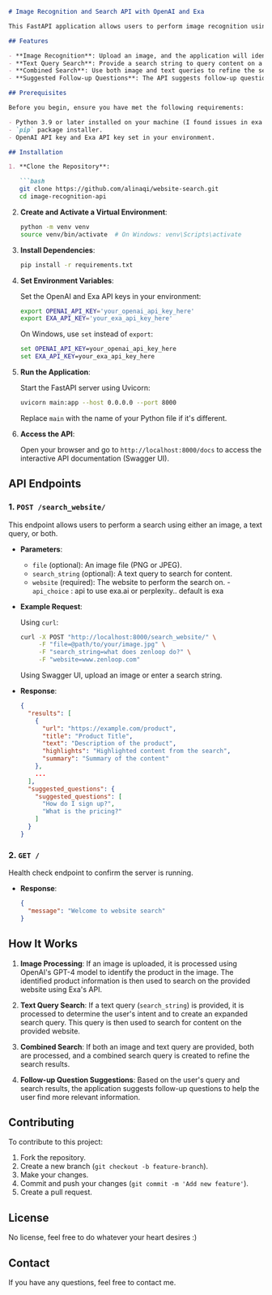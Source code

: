 
```markdown
# Image Recognition and Search API with OpenAI and Exa

This FastAPI application allows users to perform image recognition using OpenAI's API and search for related content on a provided website using Exa's API. Users can upload an image or provide a text query (or both) to search for relevant products or content on a specified website. The API also suggests follow-up questions based on the user's query and search results.

## Features

- **Image Recognition**: Upload an image, and the application will identify the product in the image using OpenAI's model.
- **Text Query Search**: Provide a search string to query content on a specified website using Exa's API.
- **Combined Search**: Use both image and text queries to refine the search.
- **Suggested Follow-up Questions**: The API suggests follow-up questions based on the user's query and the search results.

## Prerequisites

Before you begin, ensure you have met the following requirements:

- Python 3.9 or later installed on your machine (I found issues in exa python library in 3.8.. )
- `pip` package installer.
- OpenAI API key and Exa API key set in your environment.

## Installation

1. **Clone the Repository**:

   ```bash
   git clone https://github.com/alinaqi/website-search.git
   cd image-recognition-api
   ```

2. **Create and Activate a Virtual Environment**:

   ```bash
   python -m venv venv
   source venv/bin/activate  # On Windows: venv\Scripts\activate
   ```

3. **Install Dependencies**:

   ```bash
   pip install -r requirements.txt
   ```

4. **Set Environment Variables**:

   Set the OpenAI and Exa API keys in your environment:

   ```bash
   export OPENAI_API_KEY='your_openai_api_key_here'
   export EXA_API_KEY='your_exa_api_key_here'
   ```

   On Windows, use `set` instead of `export`:

   ```cmd
   set OPENAI_API_KEY=your_openai_api_key_here
   set EXA_API_KEY=your_exa_api_key_here
   ```

5. **Run the Application**:

   Start the FastAPI server using Uvicorn:

   ```bash
   uvicorn main:app --host 0.0.0.0 --port 8000
   ```

   Replace `main` with the name of your Python file if it's different.

6. **Access the API**:

   Open your browser and go to `http://localhost:8000/docs` to access the interactive API documentation (Swagger UI).

## API Endpoints

### 1. `POST /search_website/`

This endpoint allows users to perform a search using either an image, a text query, or both.

- **Parameters**:
  - `file` (optional): An image file (PNG or JPEG).
  - `search_string` (optional): A text query to search for content.
  - `website` (required): The website to perform the search on.
  -`api_choice` : api to use exa.ai or perplexity.. default is exa

- **Example Request**:

  Using `curl`:

  ```bash
  curl -X POST "http://localhost:8000/search_website/" \
       -F "file=@path/to/your/image.jpg" \
       -F "search_string=what does zenloop do?" \
       -F "website=www.zenloop.com"
  ```

  Using Swagger UI, upload an image or enter a search string.

- **Response**:

  ```json
  {
    "results": [
      {
        "url": "https://example.com/product",
        "title": "Product Title",
        "text": "Description of the product",
        "highlights": "Highlighted content from the search",
        "summary": "Summary of the content"
      },
      ...
    ],
    "suggested_questions": {
      "suggested_questions": [
        "How do I sign up?",
        "What is the pricing?"
      ]
    }
  }
  ```

### 2. `GET /`

Health check endpoint to confirm the server is running.

- **Response**:

  ```json
  {
    "message": "Welcome to website search"
  }
  ```

## How It Works

1. **Image Processing**: If an image is uploaded, it is processed using OpenAI's GPT-4 model to identify the product in the image. The identified product information is then used to search on the provided website using Exa's API.

2. **Text Query Search**: If a text query (`search_string`) is provided, it is processed to determine the user's intent and to create an expanded search query. This query is then used to search for content on the provided website.

3. **Combined Search**: If both an image and text query are provided, both are processed, and a combined search query is created to refine the search results.

4. **Follow-up Question Suggestions**: Based on the user's query and search results, the application suggests follow-up questions to help the user find more relevant information.

## Contributing

To contribute to this project:

1. Fork the repository.
2. Create a new branch (`git checkout -b feature-branch`).
3. Make your changes.
4. Commit and push your changes (`git commit -m 'Add new feature'`).
5. Create a pull request.

## License

No license, feel free to do whatever your heart desires :)

## Contact

If you have any questions, feel free to contact me. 

```
